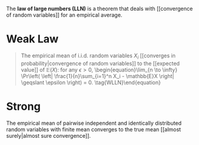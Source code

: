 The **law of large numbers (LLN)** is a theorem that deals with [[convergence of random variables]] for an empirical average.

# Weak Law

> The empirical mean of i.i.d. random variables $X_i$ [[converges in probability|convergence of random variables]] to the [[expected value]] of $\mathbb{E}(X)$: for any $\epsilon > 0$, \begin{equation}\lim_{n \to \infty} \Pr\left( \left| \frac{1}{n}\sum_{i=1}^n X_i - \mathbb{E}X \right| \geqslant \epsilon \right) = 0. \tag{WLLN}\end{equation}

# Strong

The empirical mean of pairwise independent and identically distributed random variables with finite mean converges to the true mean [[almost surely|almost sure convergence]].